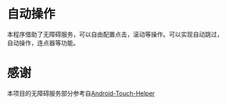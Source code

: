 # 自动操作

本程序借助了无障碍服务，可以自由配置点击，滚动等操作。可以实现自动跳过，自动操作，连点器等功能。

# 感谢

本项目的无障碍服务部分参考自[Android-Touch-Helper](https://github.com/zfdang/Android-Touch-Helper)